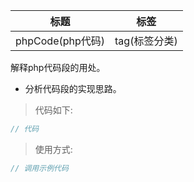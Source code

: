 | 标题               | 标签                     |
| ------------------ | ------------------------ |
| phpCode(php代码) | tag(标签分类) |

解释php代码段的用处。

- 分析代码段的实现思路。

> 代码如下:

```php
// 代码
```

> 使用方式:

```php
// 调用示例代码
```